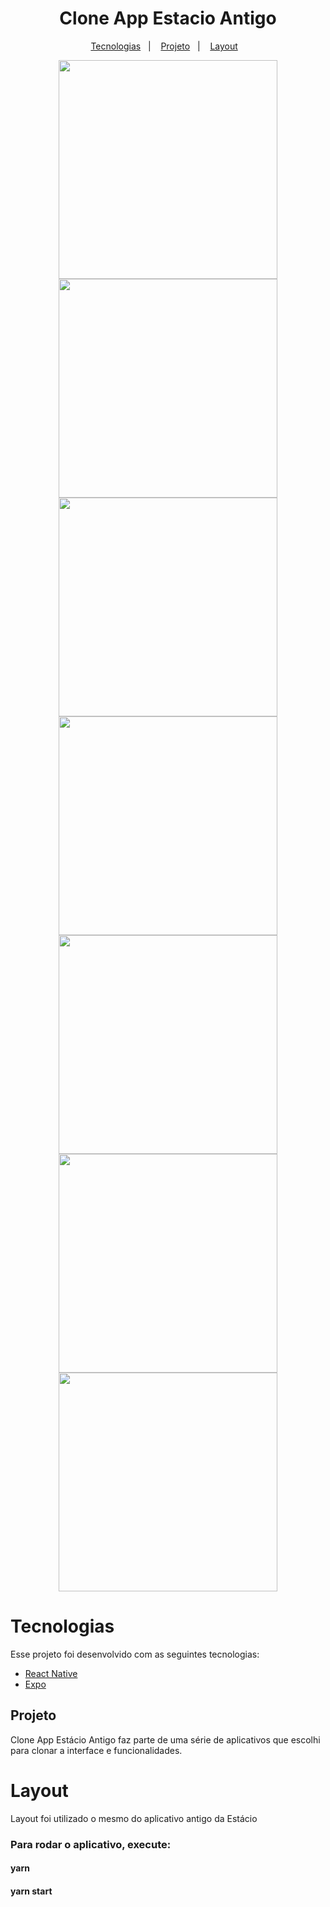 
<h1 align="center">
    Clone App Estacio Antigo
</h1>

<p align="center">
  <a href="#tecnologias">Tecnologias</a>&nbsp;&nbsp;&nbsp;|&nbsp;&nbsp;&nbsp;
  <a href="#-projeto">Projeto</a>&nbsp;&nbsp;&nbsp;|&nbsp;&nbsp;&nbsp;
  <a href="#-layout">Layout</a>&nbsp;&nbsp;&nbsp;
</p>


<div  align="center">
    <img src="https://user-images.githubusercontent.com/67429807/163214564-564a8486-e18f-4f90-9184-3f61856c978d.jpeg" height="350"/>
    <img src="https://user-images.githubusercontent.com/67429807/163214562-06f32ee1-1c47-4870-a36d-20c3649f347d.jpeg" height="350"/>
  <img src="https://user-images.githubusercontent.com/67429807/163214561-226fefe0-7cf2-4e35-9811-bfdeb6b8b77a.jpeg" height="350"/>

  <img src="https://user-images.githubusercontent.com/67429807/163214523-37052d80-9dd6-4ac1-bec7-9944c1fc85de.jpeg" height="350"/>
   <img src="https://user-images.githubusercontent.com/67429807/163214555-b0543178-c1eb-4f89-aa17-14b81f559c55.jpeg" height="350"/>
  <img src="https://user-images.githubusercontent.com/67429807/163214558-221bec7c-26d9-4af3-944c-da06bc28704b.jpeg" height="350"/>
  <img src="https://user-images.githubusercontent.com/67429807/163214576-61ef321e-3757-47f1-9cf7-326ddf7dcc63.jpeg" height="350"/>

</div>

<h1 id="tecnologias">Tecnologias</h1>

Esse projeto foi desenvolvido com as seguintes tecnologias:

- [React Native ](https://nodejs.org/en/)
- [Expo](https://docs.expo.dev/)

## Projeto
Clone App Estácio Antigo faz parte de uma série de aplicativos que escolhi para clonar a interface e funcionalidades.

<h1>Layout</h1>
Layout foi utilizado o mesmo do aplicativo antigo da Estácio


<h3>Para rodar o aplicativo, execute:</h3>
<h4>yarn</h4>
<h4>yarn start  </h4>


